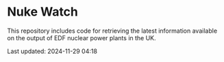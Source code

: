 # Nuke Watch

This repository includes code for retrieving the latest information available on the output of EDF nuclear power plants in the UK.

Last updated: 2024-11-29 04:18